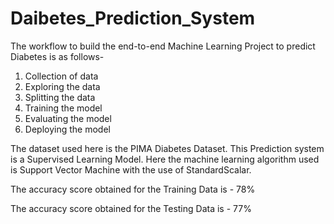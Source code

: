 # Daibetes_Prediction_System
The workflow to build the end-to-end Machine Learning Project to predict Diabetes is as follows-
1. Collection of data
2. Exploring the data
3. Splitting the data
4. Training the model
5. Evaluating the model
6. Deploying the model

The dataset used here is the PIMA Diabetes Dataset. This Prediction system is a Supervised Learning Model. Here the machine learning algorithm used is Support Vector Machine with the use of StandardScalar.

The accuracy score obtained for the Training Data is  - 78%

The accuracy score obtained for the Testing Data is - 77%
